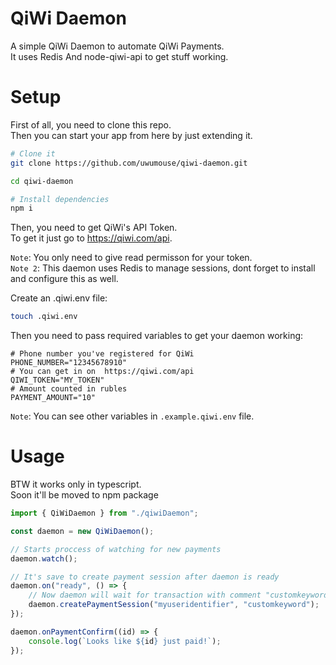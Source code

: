 # QiWi Daemon

A simple QiWi Daemon to automate QiWi Payments.  
It uses Redis And node-qiwi-api to get stuff working.

# Setup

First of all, you need to clone this repo.  
Then you can start your app from here by just extending it.

```bash
# Clone it
git clone https://github.com/uwumouse/qiwi-daemon.git

cd qiwi-daemon

# Install dependencies
npm i
```

Then, you need to get QiWi's API Token.  
To get it just go to https://qiwi.com/api.

`Note`: You only need to give read permisson for your token.  
`Note 2`: This daemon uses Redis to manage sessions, dont forget to install and configure this as well.

Create an .qiwi.env file:

```bash
touch .qiwi.env
```

Then you need to pass required variables to get your daemon working:

```env
# Phone number you've registered for QiWi
PHONE_NUMBER="12345678910"
# You can get in on  https://qiwi.com/api
QIWI_TOKEN="MY_TOKEN"
# Amount counted in rubles
PAYMENT_AMOUNT="10"
```

`Note`: You can see other variables in `.example.qiwi.env` file.

# Usage

BTW it works only in typescript.  
Soon it'll be moved to npm package

```typescript
import { QiWiDaemon } from "./qiwiDaemon";

const daemon = new QiWiDaemon();

// Starts proccess of watching for new payments
daemon.watch();

// It's save to create payment session after daemon is ready
daemon.on("ready", () => {
    // Now daemon will wait for transaction with comment "customkeyword" and then notify you that "myuseridentifier" paid
    daemon.createPaymentSession("myuseridentifier", "customkeyword");
});

daemon.onPaymentConfirm((id) => {
    console.log(`Looks like ${id} just paid!`);
});
```
